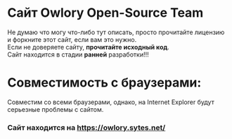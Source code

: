 # Сайт Owlory Open-Source Team
Не думаю что могу что-либо тут описать, просто прочитайте лицензию и форкните этот сайт, если вам это нужно.  
Если не доверяете сайту, **прочитайте исходный код**.  
Сайт находится в стадии **ранней** разработки!!!  

# Совместимость с браузерами:
Совместим со всеми браузерами, однако, на Internet Explorer будут серьезные проблемы с сайтом.

### Сайт находится на https://owlory.sytes.net/
